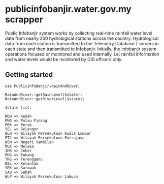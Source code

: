 # publicinfobanjir.water.gov.my scrapper

Public Infobanjir system works by collecting real-time rainfall water level data from nearly 200 hydrological stations across the country. Hydrological data from each station is transmitted to the Telemetry Database / servers in each state and then transmitted to Infobanjir. Initially, the infobanjir system operations focused or monitored and used internally, i.e: rainfall information and water levels would be monitored by DID officers only.

## Getting started

```
use PublicInfoBanjir\RainAndRiver;

RainAndRiver::getRainLevel($state);
RainAndRiver::getRiverLevel($state);

$state list:

KDH => Kedah
PNG => Pulau Pinang
PRK => Perak
SEL => Selangor
WLH => Wilayah Persekutuan Kuala Lumpur
PTJ => Wilayah Persekutuan Putrajaya
NSN => Negeri Sembilan
MLK => Melaka
JHR => Johor
PHG => Pahang
TRG => Terengganu
KEL => Kelantan
SRK => Sarawak
SAB => Sabah
WLP => Wilayah Persekutuan Labuan

```
